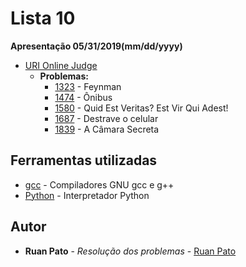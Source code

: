 # Lista 10

**Apresentação 05/31/2019(mm/dd/yyyy)**
* [URI Online Judge](https://www.urionlinejudge.com.br)
  * **Problemas:**
    * [1323](https://www.urionlinejudge.com.br/judge/pt/problems/view/1323) - Feynman
    * [1474](https://www.urionlinejudge.com.br/judge/pt/problems/view/1474) - Ônibus
    * [1580](https://www.urionlinejudge.com.br/judge/pt/problems/view/1580) - Quid Est Veritas? Est Vir Qui Adest!
    * [1687](https://www.urionlinejudge.com.br/judge/pt/problems/view/1687) - Destrave o celular
    * [1839](https://www.urionlinejudge.com.br/judge/pt/problems/view/1839) - A Câmara Secreta

## Ferramentas utilizadas

* [gcc](https://gcc.gnu.org/) - Compiladores GNU gcc e g++ 
* [Python](https://www.python.org/) - Interpretador Python

## Autor

* **Ruan Pato** - *Resolução dos problemas* - [Ruan Pato](https://github.com/ruanpato)
